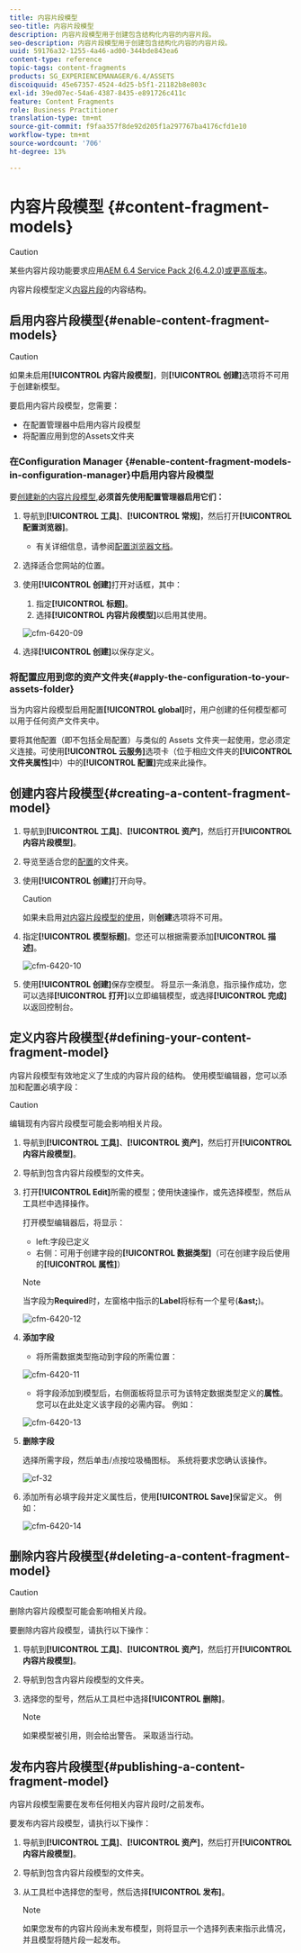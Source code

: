 ```yaml
---
title: 内容片段模型
seo-title: 内容片段模型
description: 内容片段模型用于创建包含结构化内容的内容片段。
seo-description: 内容片段模型用于创建包含结构化内容的内容片段。
uuid: 59176a32-1255-4a46-ad00-344bde843ea6
content-type: reference
topic-tags: content-fragments
products: SG_EXPERIENCEMANAGER/6.4/ASSETS
discoiquuid: 45e67357-4524-4d25-b5f1-21182b8e803c
exl-id: 39ed07ec-54a6-4387-8435-e891726c411c
feature: Content Fragments
role: Business Practitioner
translation-type: tm+mt
source-git-commit: f9faa357f8de92d205f1a297767ba4176cfd1e10
workflow-type: tm+mt
source-wordcount: '706'
ht-degree: 13%

---
```


# 内容片段模型 {#content-fragment-models}

>[!CAUTION]
>
>某些内容片段功能要求应用[AEM 6.4 Service Pack 2(6.4.2.0)或更高版本](../release-notes/sp-release-notes.md)。

内容片段模型定义[内容片段](content-fragments.md)的内容结构。

## 启用内容片段模型{#enable-content-fragment-models}

>[!CAUTION]
>
>如果未启用&#x200B;**[!UICONTROL 内容片段模型]**，则&#x200B;**[!UICONTROL 创建]**&#x200B;选项将不可用于创建新模型。

要启用内容片段模型，您需要：

* 在配置管理器中启用内容片段模型
* 将配置应用到您的Assets文件夹

### 在Configuration Manager {#enable-content-fragment-models-in-configuration-manager}中启用内容片段模型

要[创建新的内容片段模型](#creating-a-content-fragment-model),**必须首先使用配置管理器启用它们：**

1. 导航到&#x200B;**[!UICONTROL 工具]**、**[!UICONTROL 常规]**，然后打开&#x200B;**[!UICONTROL 配置浏览器]**。
   * 有关详细信息，请参阅[配置浏览器文档](/help/sites-administering/configurations.md)。
1. 选择适合您网站的位置。
1. 使用&#x200B;**[!UICONTROL 创建]**&#x200B;打开对话框，其中：

   1. 指定&#x200B;**[!UICONTROL 标题]**。
   1. 选择&#x200B;**[!UICONTROL 内容片段模型]**&#x200B;以启用其使用。

   ![cfm-6420-09](assets/cfm-6420-09.png)

1. 选择&#x200B;**[!UICONTROL 创建]**&#x200B;以保存定义。

### 将配置应用到您的资产文件夹{#apply-the-configuration-to-your-assets-folder}

当为内容片段模型启用配置&#x200B;**[!UICONTROL global]**&#x200B;时，用户创建的任何模型都可以用于任何资产文件夹中。

要将其他配置（即不包括全局配置）与类似的 Assets 文件夹一起使用，您必须定义连接。可使用&#x200B;**[!UICONTROL 云服务]**&#x200B;选项卡（位于相应文件夹的&#x200B;**[!UICONTROL 文件夹属性]**&#x200B;中）中的&#x200B;**[!UICONTROL 配置]**&#x200B;完成来此操作。

## 创建内容片段模型{#creating-a-content-fragment-model}

1. 导航到&#x200B;**[!UICONTROL 工具]**、**[!UICONTROL 资产]**，然后打开&#x200B;**[!UICONTROL 内容片段模型]**。
1. 导览至适合您的[配置](#enable-content-fragment-models)的文件夹。
1. 使用&#x200B;**[!UICONTROL 创建]**&#x200B;打开向导。

   >[!CAUTION]
   >
   >如果未启用[对内容片段模型的使用](#enable-content-fragment-models)，则&#x200B;**创建**&#x200B;选项将不可用。

1. 指定&#x200B;**[!UICONTROL 模型标题]**。您还可以根据需要添加&#x200B;**[!UICONTROL 描述]**。

   ![cfm-6420-10](assets/cfm-6420-10.png)

1. 使用&#x200B;**[!UICONTROL 创建]**&#x200B;保存空模型。 将显示一条消息，指示操作成功，您可以选择&#x200B;**[!UICONTROL 打开]**&#x200B;以立即编辑模型，或选择&#x200B;**[!UICONTROL 完成]**&#x200B;以返回控制台。

## 定义内容片段模型{#defining-your-content-fragment-model}

内容片段模型有效地定义了生成的内容片段的结构。 使用模型编辑器，您可以添加和配置必填字段：

>[!CAUTION]
>
>编辑现有内容片段模型可能会影响相关片段。

1. 导航到&#x200B;**[!UICONTROL 工具]**、**[!UICONTROL 资产]**，然后打开&#x200B;**[!UICONTROL 内容片段模型]**。

1. 导航到包含内容片段模型的文件夹。
1. 打开&#x200B;**[!UICONTROL Edit]**&#x200B;所需的模型；使用快速操作，或先选择模型，然后从工具栏中选择操作。

   打开模型编辑器后，将显示：

   * left:字段已定义
   * 右侧：可用于创建字段的&#x200B;**[!UICONTROL 数据类型]**（可在创建字段后使用的&#x200B;**[!UICONTROL 属性]**）

   >[!NOTE]
   >
   >当字段为&#x200B;**Required**&#x200B;时，左窗格中指示的&#x200B;**Label**&#x200B;将标有一个星号(**&amp;ast;**)。

   ![cfm-6420-12](assets/cfm-6420-12.png)

1. **添加字段**

   * 将所需数据类型拖动到字段的所需位置：

   ![cfm-6420-11](assets/cfm-6420-11.png)

   * 将字段添加到模型后，右侧面板将显示可为该特定数据类型定义的&#x200B;**属性**。 您可以在此处定义该字段的必需内容。 例如：

   ![cfm-6420-13](assets/cfm-6420-13.png)

1. **删除字段**

   选择所需字段，然后单击/点按垃圾桶图标。 系统将要求您确认该操作。

   ![cf-32](assets/cf-32.png)

1. 添加所有必填字段并定义属性后，使用&#x200B;**[!UICONTROL Save]**&#x200B;保留定义。 例如：

   ![cfm-6420-14](assets/cfm-6420-14.png)

## 删除内容片段模型{#deleting-a-content-fragment-model}

>[!CAUTION]
>
>删除内容片段模型可能会影响相关片段。

要删除内容片段模型，请执行以下操作：

1. 导航到&#x200B;**[!UICONTROL 工具]**、**[!UICONTROL 资产]**，然后打开&#x200B;**[!UICONTROL 内容片段模型]**。

1. 导航到包含内容片段模型的文件夹。
1. 选择您的型号，然后从工具栏中选择&#x200B;**[!UICONTROL 删除]**。

   >[!NOTE]
   >
   >如果模型被引用，则会给出警告。 采取适当行动。

## 发布内容片段模型{#publishing-a-content-fragment-model}

内容片段模型需要在发布任何相关内容片段时/之前发布。

要发布内容片段模型，请执行以下操作：

1. 导航到&#x200B;**[!UICONTROL 工具]**、**[!UICONTROL 资产]**，然后打开&#x200B;**[!UICONTROL 内容片段模型]**。

1. 导航到包含内容片段模型的文件夹。
1. 从工具栏中选择您的型号，然后选择&#x200B;**[!UICONTROL 发布]**。

   >[!NOTE]
   >
   >如果您发布的内容片段尚未发布模型，则将显示一个选择列表来指示此情况，并且模型将随片段一起发布。
